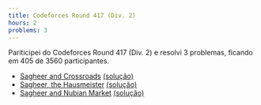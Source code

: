 ```yaml
---
title: Codeforces Round 417 (Div. 2)
hours: 2
problems: 3
---
```


Pariticipei do Codeforces Round 417 (Div. 2) e resolvi 3 problemas, ficando em 405 de 3560 participantes.

- [Sagheer and Crossroads](http://codeforces.com/contest/812/problem/A) [(solução)](https://github.com/gabrielrussoc/competitive-programming/blob/master/codeforces/812a.cpp)
- [Sagheer, the Hausmeister](http://codeforces.com/contest/812/problem/B) [(solução)](https://github.com/gabrielrussoc/competitive-programming/blob/master/codeforces/812b.cpp)
- [Sagheer and Nubian Market](http://codeforces.com/contest/812/problem/C) [(solução)](https://github.com/gabrielrussoc/competitive-programming/blob/master/codeforces/812c.cpp)
